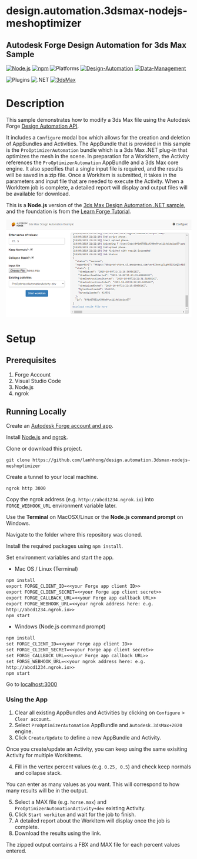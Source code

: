 # design.automation.3dsmax-nodejs-meshoptimizer
## Autodesk Forge Design Automation for 3ds Max Sample

[![Node.js](https://img.shields.io/badge/Node.js-10.0-blue.svg)](https://nodejs.org/)
[![npm](https://img.shields.io/badge/npm-6.0-blue.svg)](https://www.npmjs.com/)
![Platforms](https://img.shields.io/badge/Web-Windows%20%7C%20MacOS%20%7C%20Linux-lightgray.svg)
[![Design-Automation](https://img.shields.io/badge/Design%20Automation-v3-green)](http://developer.autodesk.com/)
[![Data-Management](https://img.shields.io/badge/Data%20Management-v2-green)](http://developer.autodesk.com/)

![Plugins](https://img.shields.io/badge/Plugins-Windows-lightgray.svg)
![.NET](https://img.shields.io/badge/.NET%20Framework-4.7-blue.svg)
[![3dsMax](https://img.shields.io/badge/3ds%20Max-2020-00aaaa.svg)](http://developer.autodesk.com/)

# Description

This sample demonstrates how to modify a 3ds Max file using the Autodesk Forge [Design Automation API](https://forge.autodesk.com/en/docs/design-automation/v3/developers_guide/overview/). 

It includes a `Configure` modal box which allows for the creation and deletion of AppBundles and Activities. The AppBundle that is provided in this sample is the `ProOptimizerAutomation` bundle which is a 3ds Max .NET plug-in that optimizes the mesh in the scene. In preparation for a WorkItem, the Activity references the `ProOptimizerAutomation` AppBundle and a 3ds Max core engine. It also specifies that a single input file is required, and the results will be saved in a zip file. Once a WorkItem is submitted, it takes in the parameters and input file that are needed to execute the Activity. When a WorkItem job is complete, a detailed report will display and output files will be available for download. 

This is a **Node.js** version of the [3ds Max Design Automation .NET sample](https://github.com/kevinvandecar/design.automation.3dsmax-csharp-meshoptimizer), and the foundation is from the [Learn Forge Tutorial](https://learnforge.autodesk.io/#/tutorials/modifymodels).


![thumbnail](/thumbnail.PNG)


# Setup

## Prerequisites

1. Forge Account 
2. Visual Studio Code
3. Node.js
4. ngrok

## Running Locally

Create an [Autodesk Forge account and app](https://learnforge.autodesk.io/#/account/).

Install [Node.js](https://nodejs.org) and [ngrok](https://ngrok.com/).

Clone or download this project.
```
git clone https://github.com/lanhhong/design.automation.3dsmax-nodejs-meshoptimizer
```

Create a tunnel to your local machine.
```
ngrok http 3000
```
Copy the ngrok address (e.g. `http://abcd1234.ngrok.io`) into `FORGE_WEBHOOK_URL` environment variable later.

Use the **Terminal** on MacOSX/Linux or the **Node.js command prompt** on Windows.

Navigate to the folder where this repository was cloned.

Install the required packages using `npm install`.

Set environment variables and start the app.

* Mac OS / Linux (Terminal)
```
npm install
export FORGE_CLIENT_ID=<<your Forge app client ID>>
export FORGE_CLIENT_SECRET=<<your Forge app client secret>>
export FORGE_CALLBACK_URL=<<your Forge app callback URL>>
export FORGE_WEBHOOK_URL=<<your ngrok address here: e.g. http://abcd1234.ngrok.io>>
npm start
```

* Windows (Node.js command prompt)
```
npm install
set FORGE_CLIENT_ID=<<your Forge app client ID>>
set FORGE_CLIENT_SECRET=<<your Forge app client secret>>
set FORGE_CALLBACK_URL=<<your Forge app callback URL>>
set FORGE_WEBHOOK_URL=<<your ngrok address here: e.g. http://abcd1234.ngrok.io>>
npm start
```

Go to [localhost:3000](http://localhost:3000/)

### Using the App

1. Clear all existing AppBundles and Activities by clicking on `Configure` > `Clear account`.
2. Select `ProOptimizerAutomation` AppBundle and `Autodesk.3dsMax+2020` engine.
3. Click `Create/Update` to define a new AppBundle and Activity.

Once you create/update an Activity, you can keep using the same exisiting Activity for multiple WorkItems.

4. Fill in the vertex percent values (e.g. `0.25, 0.5`) and check keep normals and collapse stack.

You can enter as many values as you want. This will correspond to how many results will be in the output. 

5. Select a MAX file (e.g. `horse.max`) and `ProOptimizerAutomationActivity+dev` existing Activity.
6. Click `Start workitem` and wait for the job to finish.
7. A detailed report about the WorkItem will display once the job is complete.
8. Download the results using the link.

The zipped output contains a FBX and MAX file for each percent values entered.

